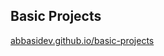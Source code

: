 ## Basic Projects
[abbasidev.github.io/basic-projects](https://abbasidev.github.io/basic-projects/)
